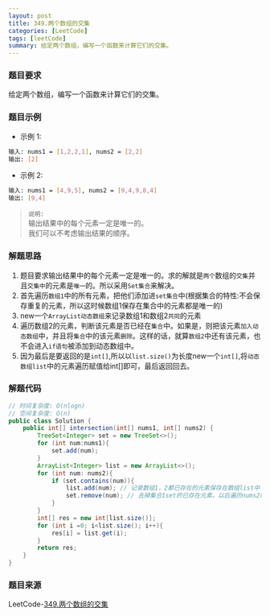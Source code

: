 ```yaml
---
layout: post
title: 349.两个数组的交集
categories: [LeetCode]
tags: [leetCode]
summary: 给定两个数组，编写一个函数来计算它们的交集。
---
```


### 题目要求
给定两个数组，编写一个函数来计算它们的交集。

### 题目示例
- 示例 1:
```sh
输入: nums1 = [1,2,2,1], nums2 = [2,2]
输出: [2]
```

- 示例 2:
```sh
输入: nums1 = [4,9,5], nums2 = [9,4,9,8,4]
输出: [9,4]
```
> `说明:`  
> 输出结果中的每个元素一定是唯一的。  
> 我们可以不考虑输出结果的顺序。

### 解题思路
1. 题目要求输出结果中的每个元素一定是唯一的。求的解就是`两个`数组的`交集`并且`交集中`的元素是`唯一`的。所以采用`Set集合`来解决。
1. 首先遍历`数组1`中的所有元素，把他们添加进`set集合`中(根据集合的特性:不会保存重复的元素，所以这时候数组1保存在集合中的元素都是唯一的)
1. new一个`ArrayList动态数组`来记录数组1和数组2`共同`的元素
1. 遍历数组2的元素，判断该元素是否已经在`集合`中。如果是，则把该元素`加入动态数组`中，并且将`集合`中的该元素`删除`。这样的话，就算`数组2`中还有该元素，也不会进入`if语句`被添加到动态数组中。
1. 因为最后是要返回的是`int[]`,所以以`list.size()`为长度new一个`int[]`,将`动态数组list`中的元素遍历赋值给int[]即可，最后返回回去。

### 解题代码
```java
// 时间复杂度: O(nlogn)
// 空间复杂度: O(n)
public class Solution {
    public int[] intersection(int[] nums1, int[] nums2) {
        TreeSet<Integer> set = new TreeSet<>();
        for (int num:nums1){
            set.add(num);
        }
        ArrayList<Integer> list = new ArrayList<>();
        for (int num: nums2){
            if (set.contains(num)){
                list.add(num); // 记录数组1，2都已存在的元素保存在数组list中
                set.remove(num); // 去掉集合1set的已存在元素，以后遍历nums2时该元素就找不到了，也就不用进入if语句
            }
        }
        int[] res = new int[list.size()];
        for (int i =0; i<list.size(); i++){
            res[i] = list.get(i);
        }
        return res;
    }
}
```

### 题目来源
LeetCode-[349.两个数组的交集](https://leetcode-cn.com/problems/intersection-of-two-arrays/)

